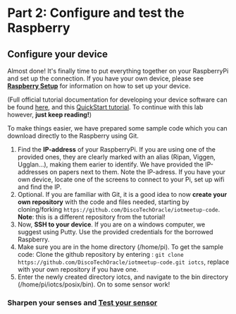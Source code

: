 # Part 2: Configure and test the Raspberry #

## Configure your device ##

Almost done! It's finally time to put everything together on your RaspberryPi and set up the connection. If you have your own device, please see **[Raspberry Setup](raspberrysetup.md)** for information on how to set up your device.

(Full official tutorial documentation for developing your device software can be found [here](https://docs.oracle.com/en/cloud/paas/iot-cloud/iotgs/developing-device-software-using-client-software-libraries1.html "Developing Device Software Using the Client Software Libraries"), and this [QuickStart tutorial](http://www.oracle.com/webfolder/technetwork/tutorials/obe/cloud/iot/IoT%20Quick%20Start%20CPOSIX/IoTQuickStartCPOSIX.html "POSIX Application on a Raspberry Pi"). To continue with this lab however, **just keep reading!**)

To make things easier, we have prepared some sample code which you can download directly to the Raspberry using Git.

1. Find the **IP-address** of your RaspberryPi. If you are using one of the provided ones, they are clearly marked with an alias (Ripan, Viggen, Ugglan...), making them earier to identify. We have provided the IP-addresses on papers next to them. Note the IP-adress. If you have your own device, locate one of the screens to connect to your Pi, set up wifi and find the IP.
2. Optional. If you are familiar with Git, it is a good idea to now **create your own repository** with the code and files needed, starting by cloning/forking `https://github.com/DiscoTechOracle/iotmeetup-code`. **Note**: this is a different repository from the tutorial! 
3. Now, **SSH to your device**. If you are on a windows computer, we suggest using Putty. Use the provided credentials for the borrowed Raspberry.
4. Make sure you are in the home directory (/home/pi). To get the sample code: Clone the github repository by entering : `git clone https://github.com/DiscoTechOracle/iotmeetup-code.git iotcs`, replace with your own repository if you have one.
5. Enter the newly created directory iotcs, and navigate to the bin directory (/home/pi/iotcs/posix/bin).
On to some sensor work!

### Sharpen your senses and [Test your sensor](dhtsensor.md) ###
